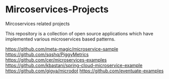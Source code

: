 # Mircoservices-Projects
Mircoservices related projects

This repository is a collection of open source applications which have implemented various microservices based patterns.

https://github.com/meta-magic/microservice-sample
https://github.com/sqshq/PiggyMetrics
https://github.com/cer/microservices-examples
https://github.com/kbastani/spring-cloud-microservice-example
https://github.com/gigya/microdot
https://github.com/eventuate-examples
